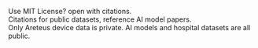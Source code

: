 Use MIT License? open with citations.  
Citations for public datasets, reference AI model papers.  
Only Areteus device data is private. AI models and hospital datasets are all public.  
